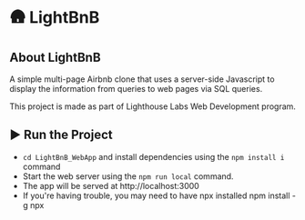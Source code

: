 # 🛖 LightBnB

## About LightBnB

A simple multi-page Airbnb clone that uses a server-side Javascript to display the information from queries to web pages via SQL queries.

This project is made as part of Lighthouse Labs Web Development program.

## ▶️ Run the Project

- `cd LightBnB_WebApp` and install dependencies using the `npm install i` command
- Start the web server using the `npm run local` command.
- The app will be served at http://localhost:3000
- If you're having trouble, you may need to have npx installed npm install -g npx
